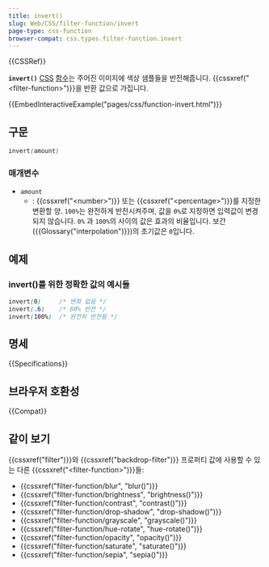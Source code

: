 ```yaml
---
title: invert()
slug: Web/CSS/filter-function/invert
page-type: css-function
browser-compat: css.types.filter-function.invert
---
```


{{CSSRef}}

**`invert()`** [CSS](/ko/docs/Web/CSS) [함수](/ko/docs/Web/CSS/CSS_Functions)는 주어진 이미지에 색상 샘플들을 반전해줍니다. {{cssxref("&lt;filter-function&gt;")}}을 반환 값으로 가집니다.

{{EmbedInteractiveExample("pages/css/function-invert.html")}}

## 구문

```css
invert(amount)
```

### 매개변수

- `amount`
  - : {{cssxref("&lt;number&gt;")}} 또는 {{cssxref("&lt;percentage&gt;")}}를 지정한 변환할 양. `100%`는 완전하게 반전시켜주며, 값을 `0%`로 지정하면 입력값이 변경되지 않습니다. `0%` 과 `100%`의 사이의 값은 효과의 비율입니다. 보간({{Glossary("interpolation")}})의 초기값은 `0`입니다.

## 예제

### invert()를 위한 정확한 값의 예시들

```css
invert(0)     /* 변화 없음 */
invert(.6)    /* 60% 반전 */
invert(100%)  /* 완전히 반전됨 */
```

## 명세

{{Specifications}}

## 브라우저 호환성

{{Compat}}

## 같이 보기

{{cssxref("filter")}}와 {{cssxref("backdrop-filter")}} 프로퍼티 값에 사용할 수 있는 다른 {{cssxref("&lt;filter-function&gt;")}}들:

- {{cssxref("filter-function/blur", "blur()")}}
- {{cssxref("filter-function/brightness", "brightness()")}}
- {{cssxref("filter-function/contrast", "contrast()")}}
- {{cssxref("filter-function/drop-shadow", "drop-shadow()")}}
- {{cssxref("filter-function/grayscale", "grayscale()")}}
- {{cssxref("filter-function/hue-rotate", "hue-rotate()")}}
- {{cssxref("filter-function/opacity", "opacity()")}}
- {{cssxref("filter-function/saturate", "saturate()")}}
- {{cssxref("filter-function/sepia", "sepia()")}}
